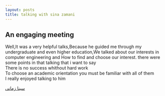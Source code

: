 ```yaml
---
layout: posts
title: talking with sina zamani
---
```


## An engaging meeting

Well,It was a very helpful talks,Because he guided me through my undergraduate and even higher education,We talked about our interests in computer engineering and How to find and choose our interest.
there were some points in that talking  that i want to say     
There is no success whithout hard work    
To choose an academic orientation you must be familiar with all of them    
I really enjoyed talking to him




[سینا زمانی](http://www.sinazamani9364.ir/)


